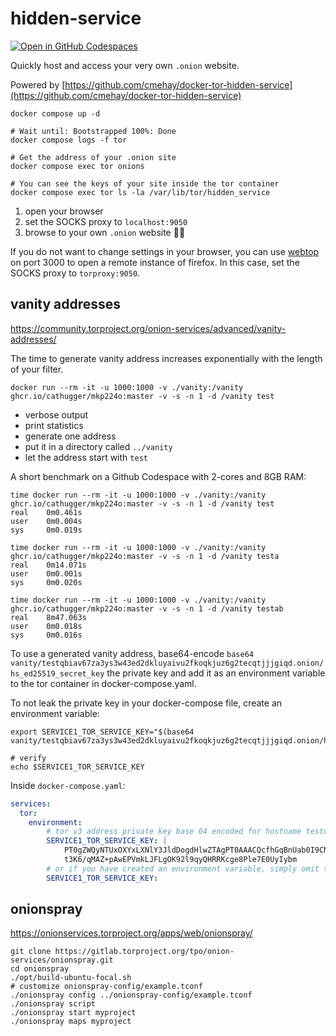 # hidden-service

[![Open in GitHub Codespaces](https://github.com/codespaces/badge.svg)](https://codespaces.new/SimonHaas/hidden-service?quickstart=1)

Quickly host and access your very own `.onion` website.

Powered by [https://github.com/cmehay/docker-tor-hidden-service](https://github.com/cmehay/docker-tor-hidden-service)

``` shell
docker compose up -d

# Wait until: Bootstrapped 100%: Done
docker compose logs -f tor

# Get the address of your .onion site
docker compose exec tor onions

# You can see the keys of your site inside the tor container
docker compose exec tor ls -la /var/lib/tor/hidden_service
```

1. open your browser
2. set the SOCKS proxy to `localhost:9050`
3. browse to your own `.onion` website 🧅🚀

If you do not want to change settings in your browser, you can use [webtop](https://github.com/SimonHaas/webspace) on port 3000 to open a remote instance of firefox.
In this case, set the SOCKS proxy to `torproxy:9050`.

## vanity addresses

https://community.torproject.org/onion-services/advanced/vanity-addresses/

The time to generate vanity address increases exponentially with the length of your filter.

`docker run --rm -it -u 1000:1000 -v ./vanity:/vanity ghcr.io/cathugger/mkp224o:master -v -s -n 1 -d /vanity test`
- verbose output
- print statistics
- generate one address
- put it in a directory called `../vanity`
- let the address start with `test`

A short benchmark on a Github Codespace with 2-cores and 8GB RAM:

``` shell
time docker run --rm -it -u 1000:1000 -v ./vanity:/vanity ghcr.io/cathugger/mkp224o:master -v -s -n 1 -d /vanity test
real    0m0.461s
user    0m0.004s
sys     0m0.019s

time docker run --rm -it -u 1000:1000 -v ./vanity:/vanity ghcr.io/cathugger/mkp224o:master -v -s -n 1 -d /vanity testa
real    0m14.071s
user    0m0.001s
sys     0m0.020s

time docker run --rm -it -u 1000:1000 -v ./vanity:/vanity ghcr.io/cathugger/mkp224o:master -v -s -n 1 -d /vanity testab
real    8m47.063s
user    0m0.018s
sys     0m0.016s
```

To use a generated vanity address, base64-encode `base64 vanity/testqbiav67za3ys3w43ed2dkluyaivu2fkoqkjuz6g2tecqtjjjgiqd.onion/hs_ed25519_secret_key` the private key and add it as an environment variable to the tor container in docker-compose.yaml.

To not leak the private key in your docker-compose file, create an environment variable:

``` shell
export SERVICE1_TOR_SERVICE_KEY="$(base64 vanity/testqbiav67za3ys3w43ed2dkluyaivu2fkoqkjuz6g2tecqtjjjgiqd.onion/hs_ed25519_secret_key)"

# verify
echo $SERVICE1_TOR_SERVICE_KEY
```

Inside `docker-compose.yaml`:

``` yaml
services:
  tor:
    environment:
        # tor v3 address private key base 64 encoded for hostname testqbiav67za3ys3w43ed2dkluyaivu2fkoqkjuz6g2tecqtjjjgiqd.onion:80
        SERVICE1_TOR_SERVICE_KEY: |
            PT0gZWQyNTUxOXYxLXNlY3JldDogdHlwZTAgPT0AAACQcfhGqBnUab0I9CNgOiHaVPsSr+cB0P7V
            t3K6/qMAZ+pAwEPVmkLJFLgOK92l9qyQHRRKcge8Ple7E0UyIybm
        # or if you have created an environment variable, simply omit the value
        SERVICE1_TOR_SERVICE_KEY:
```

## onionspray

https://onionservices.torproject.org/apps/web/onionspray/

``` shell
git clone https://gitlab.torproject.org/tpo/onion-services/onionspray.git
cd onionspray
./opt/build-ubuntu-focal.sh
# customize onionspray-config/example.tconf
./onionspray config ../onionspray-config/example.tconf
./onionspray script
./onionspray start myproject
./onionspray maps myproject
```

